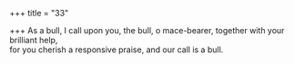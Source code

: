 +++
title = "33"

+++
As a bull, I call upon you, the bull, o mace-bearer, together with your  brilliant help,  
for you cherish a responsive praise, and our call is a bull.  